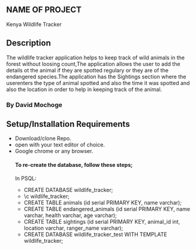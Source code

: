 ## NAME OF PROJECT
Kenya Wildlife Tracker

## Description
The wildlife tracker application helps to keep track of wild animals in the forest without loosing count,The application allows the user to add the details ot the animal if they are spotted regulary or they
are of the endangered species.The application has the Sightings section where the userenters the type of animal spotted and also the time it was spotted and also the location in order to help
in keeping track of the animal.

### By David Mochoge

## Setup/Installation Requirements
<ul>
<li>Download/clone Repo.</li>
<li>open with your text editor of choice.</li>
<li>Google chrome or any browser.</li>


#### To re-create the database, follow these steps;
In PSQL:
* CREATE DATABASE wildlife_tracker;
* \c wildlife_tracker;
* CREATE TABLE animals (id serial PRIMARY KEY, name varchar);
* CREATE TABLE endangered_animals (id serial PRIMARY KEY, name varchar, health varchar, age varchar);
* CREATE TABLE sightings (id serial PRIMARY KEY, animal_id int, location varchar, ranger_name varchar);
* CREATE DATABASE wildlife_tracker_test WITH TEMPLATE wildlife_tracker;

